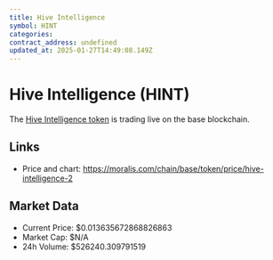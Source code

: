 ```yaml
---
title: Hive Intelligence
symbol: HINT
categories: 
contract_address: undefined
updated_at: 2025-01-27T14:49:08.149Z
---
```


# Hive Intelligence (HINT)
The [Hive Intelligence token](https://moralis.com/chain/base/token/price/hive-intelligence-2) is trading live on the base blockchain.

## Links
- Price and chart: https://moralis.com/chain/base/token/price/hive-intelligence-2

## Market Data
- Current Price: $0.013635672868826863
- Market Cap: $N/A
- 24h Volume: $526240.309791519
